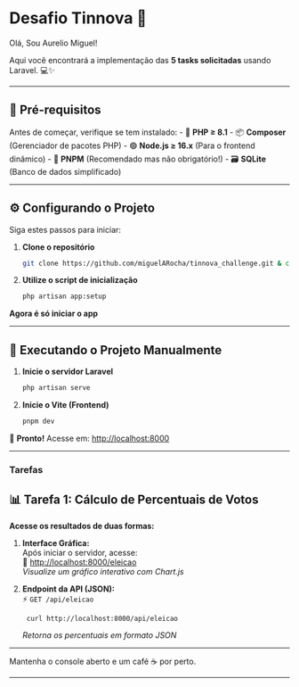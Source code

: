 # Desafio Tinnova 🚀

Olá, Sou Aurelio Miguel! 

Aqui você encontrará a implementação das **5 tasks solicitadas** usando Laravel. 💻✨

---

## 🧰 Pré-requisitos

Antes de começar, verifique se tem instalado:
    - 🐘 **PHP ≥ 8.1**
    - 📦 **Composer** (Gerenciador de pacotes PHP)
    - 🟢 **Node.js ≥ 16.x** (Para o frontend dinâmico)
    - 🚀 **PNPM** (Recomendado mas não obrigatório!)
    - 🗃️ **SQLite** (Banco de dados simplificado)

---

## ⚙️ Configurando o Projeto

Siga estes passos para iniciar:

1. **Clone o repositório**  

    ```bash
    git clone https://github.com/miguelARocha/tinnova_challenge.git & cd tinnova_challenge
    ```

2. **Utilize o script de inicialização**  
    ```bash
    php artisan app:setup
    ```

**Agora é só iniciar o app** 

---

## 🚀 Executando o Projeto Manualmente

1. **Inicie o servidor Laravel**  
    ```bash
    php artisan serve
    ```

2. **Inicie o Vite (Frontend)**  
    ```bash
    pnpm dev
    ```

🎉 **Pronto!** Acesse em: [http://localhost:8000](http://localhost:8000)

---


### Tarefas

## 📊 Tarefa 1: Cálculo de Percentuais de Votos

**Acesse os resultados de duas formas:**
1. **Interface Gráfica:**  
   Após iniciar o servidor, acesse:  
   🔗 [http://localhost:8000/eleicao](http://localhost:8000/eleicao)  
   *Visualize um gráfico interativo com Chart.js*

2. **Endpoint da API (JSON):**  
   ⚡ `GET /api/eleicao`  
   ```bash
    curl http://localhost:8000/api/eleicao
   ```
    *Retorna os percentuais em formato JSON*
---




Mantenha o console aberto e um café ☕ por perto.

---